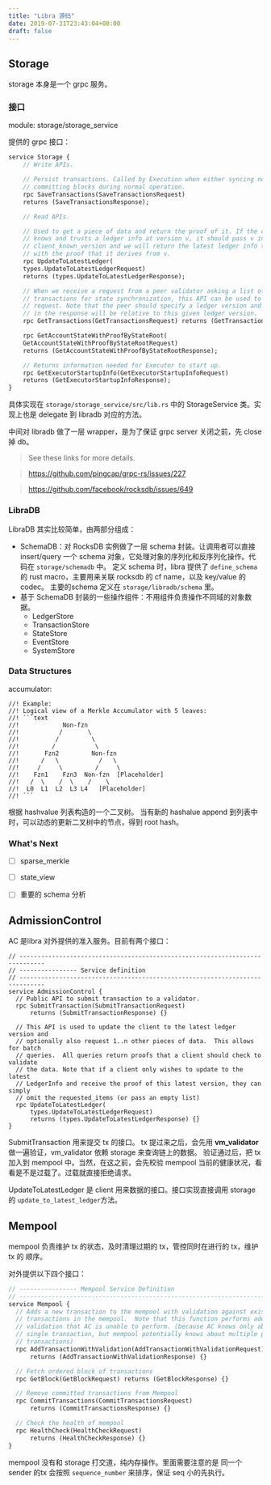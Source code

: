 ```yaml
---
title: "Libra 源码"
date: 2019-07-31T23:43:04+08:00
draft: false
---
```


## Storage ##

storage 本身是一个 grpc 服务。

### 接口 ###

module: storage/storage_service

提供的 grpc 接口：

``` protobuf
service Storage {
    // Write APIs.

    // Persist transactions. Called by Execution when either syncing nodes or
    // committing blocks during normal operation.
    rpc SaveTransactions(SaveTransactionsRequest)
    returns (SaveTransactionsResponse);

    // Read APIs.

    // Used to get a piece of data and return the proof of it. If the client
    // knows and trusts a ledger info at version v, it should pass v in as the
    // client_known_version and we will return the latest ledger info together
    // with the proof that it derives from v.
    rpc UpdateToLatestLedger(
    types.UpdateToLatestLedgerRequest)
    returns (types.UpdateToLatestLedgerResponse);

    // When we receive a request from a peer validator asking a list of
    // transactions for state synchronization, this API can be used to serve the
    // request. Note that the peer should specify a ledger version and all proofs
    // in the response will be relative to this given ledger version.
    rpc GetTransactions(GetTransactionsRequest) returns (GetTransactionsResponse);

    rpc GetAccountStateWithProofByStateRoot(
    GetAccountStateWithProofByStateRootRequest)
    returns (GetAccountStateWithProofByStateRootResponse);

    // Returns information needed for Executor to start up.
    rpc GetExecutorStartupInfo(GetExecutorStartupInfoRequest)
    returns (GetExecutorStartupInfoResponse);
}

```

具体实现在 `storage/storage_service/src/lib.rs` 中的 StorageService 类。实现上也是 delegate 到 libradb 对应的方法。

中间对 libradb 做了一层 wrapper，是为了保证 grpc server 关闭之前，先 close 掉 db。

> See these links for more details.

>   https://github.com/pingcap/grpc-rs/issues/227

>   https://github.com/facebook/rocksdb/issues/649


### LibraDB ###

LibraDB 其实比较简单，由两部分组成：

- SchemaDB：对 RocksDB 实例做了一层 schema 封装。让调用者可以直接 insert/query 一个 schema 对象，它处理对象的序列化和反序列化操作。代码在 `storage/schemadb` 中。
  定义 schema 时，libra 提供了 `define_schema` 的 rust macro，主要用来关联 rocksdb 的 cf name，以及 key/value 的 codec。
  主要的schema 定义在 `storage/libradb/schema` 里。
- 基于 SchemaDB 封装的一些操作组件：不用组件负责操作不同域的对象数据。
  - LedgerStore
  - TransactionStore
  - StateStore
  - EventStore
  - SystemStore


### Data Structures ###


accumulator:

```
//! Example:
//! Logical view of a Merkle Accumulator with 5 leaves:
//! ```text
//!            Non-fzn
//!           /       \
//!          /         \
//!         /           \
//!       Fzn2         Non-fzn
//!      /   \           /   \
//!     /     \         /     \
//!    Fzn1    Fzn3  Non-fzn  [Placeholder]
//!   /  \    /  \    /    \
//!  L0  L1  L2  L3 L4   [Placeholder]
//! ```
```

根据 hashvalue 列表构造的一个二叉树。
当有新的 hashalue append 到列表中时，可以动态的更新二叉树中的节点，得到 root hash。


### What's Next ###

- [ ] sparse_merkle
- [ ] state_view
- [ ] 重要的 schema 分析


## AdmissionControl ##

AC 是libra 对外提供的准入服务。目前有两个接口：

```
// -----------------------------------------------------------------------------
// ---------------- Service definition
// -----------------------------------------------------------------------------
service AdmissionControl {
  // Public API to submit transaction to a validator.
  rpc SubmitTransaction(SubmitTransactionRequest)
      returns (SubmitTransactionResponse) {}

  // This API is used to update the client to the latest ledger version and
  // optionally also request 1..n other pieces of data.  This allows for batch
  // queries.  All queries return proofs that a client should check to validate
  // the data. Note that if a client only wishes to update to the latest
  // LedgerInfo and receive the proof of this latest version, they can simply
  // omit the requested_items (or pass an empty list)
  rpc UpdateToLatestLedger(
      types.UpdateToLatestLedgerRequest)
      returns (types.UpdateToLatestLedgerResponse) {}
}

```

SubmitTransaction 用来提交 tx 的接口。
tx 提过来之后，会先用 **vm_validator** 做一遍验证，vm_validator 依赖 storage 来查询链上的数据。
验证通过后，把 tx 加入到 mempool 中。当然，在这之前，会先校验 mempool 当前的健康状况，看看是不是过载了。过载就直接拒绝请求。


UpdateToLatestLedger 是 client 用来数据的接口。接口实现直接调用 storage 的 `update_to_latest_ledger`方法。


## Mempool ##

mempool 负责维护 tx 的状态，及时清理过期的 tx，管控同时在进行的 tx，维护 tx 的 顺序。

对外提供以下四个接口：

``` protobuf
// ---------------- Mempool Service Definition
// -----------------------------------------------------------------------------
service Mempool {
  // Adds a new transaction to the mempool with validation against existing
  // transactions in the mempool.  Note that this function performs additional
  // validation that AC is unable to perform. (because AC knows only about a
  // single transaction, but mempool potentially knows about multiple pending
  // transactions)
  rpc AddTransactionWithValidation(AddTransactionWithValidationRequest)
      returns (AddTransactionWithValidationResponse) {}

  // Fetch ordered block of transactions
  rpc GetBlock(GetBlockRequest) returns (GetBlockResponse) {}

  // Remove committed transactions from Mempool
  rpc CommitTransactions(CommitTransactionsRequest)
      returns (CommitTransactionsResponse) {}

  // Check the health of mempool
  rpc HealthCheck(HealthCheckRequest)
      returns (HealthCheckResponse) {}
}

```

mempool 没有和 storage 打交道，纯内存操作。里面需要注意的是 同一个sender 的tx 会按照 `sequence_number` 来排序，保证 seq 小的先执行。
